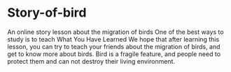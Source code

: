 # Story-of-bird
An online story lesson about the migration of birds
One of the best ways to study is to teach What You Have Learned We hope that after learning this lesson, you can try to teach your friends about the migration of birds, and get to know more about birds. Bird is a fragile feature, and people need to protect them and can not destroy their living environment.

